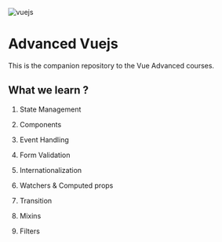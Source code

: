 ![vuejs](https://peczis.pl/png/vue.png)

# Advanced Vuejs
This is the companion repository to the Vue Advanced courses.

## What we learn ?

1. State Management

2. Components

3. Event Handling

4. Form Validation

5. Internationalization

6. Watchers & Computed props

7. Transition

8. Mixins

9. Filters